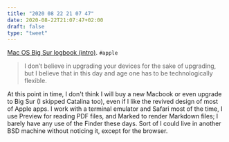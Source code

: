 ```yaml
---
title: "2020 08 22 21 07 47"
date: 2020-08-22T21:07:47+02:00
draft: false
type: "tweet"
---
```

[Mac OS Big Sur logbook (intro)](http://morrick.me/archives/8945). `#apple`

> I don’t believe in upgrading your devices for the sake of upgrading, but I believe that in this day and age one has to be technologically flexible.

At this point in time, I don't think I will buy a new Macbook or even upgrade to Big Sur (I skipped Catalina too), even if I like the revived design of most of Apple apps. I work with a terminal emulator and Safari most of the time, I use Preview for reading PDF files, and Marked to render Markdown files; I barely have any use of the Finder these days. Sort of I could live in another BSD machine without noticing it, except for the browser.
